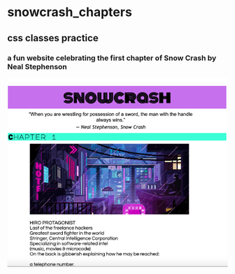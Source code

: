 # snowcrash_chapters
## css classes practice
### a fun website celebrating the first chapter of Snow Crash by Neal Stephenson

![screenshot demo](demo.png)
